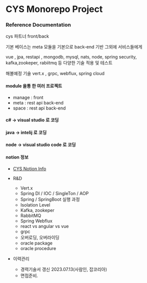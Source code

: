 # CYS Monorepo Project

### Reference Documentation
cys 파트너 front/back 

기본 베이스는 meta 모듈을 기본으로 back-end 기반
그외에 서비스들에게 

vue , jpa, restapi , mongodb, mysql, nats, node, spring security, kafka,zookeper, rabiitmq
등 다양한 기술 적용 및 테스트


해볼예정 기술
vert.x , grpc, webflux, spring cloud

#### module 을통 한 여러 프로젝트

- manage : front
- meta : rest api back-end
- space : rest api back-end


#### c# -> visual studio 로 코딩
#### java -> intelij 로 코딩
#### node -> visual studio code 로 코딩

#### notion 정보

* [CYS Notion Info](https://www.notion.so/Notion-2f5d5d68e0a64606a74ab2473c6f0f15)

* R&D
  * Vert.x
  * Spring DI / IOC / SingleTon / AOP
  * Spring / SpringBoot 실행 과정
  * Isolation Level
  * Kafka, zookeper
  * RabbitMQ
  * Spring Webflux
  * react vs angular vs vue
  * grpc
  * 오버로딩, 오버라이딩
  * oracle package
  * oracle procedure
  
* 이력관리
  *  경력기술서 갱신 2023.07.13(사람인, 잡코리아)
  *  면접준비.
